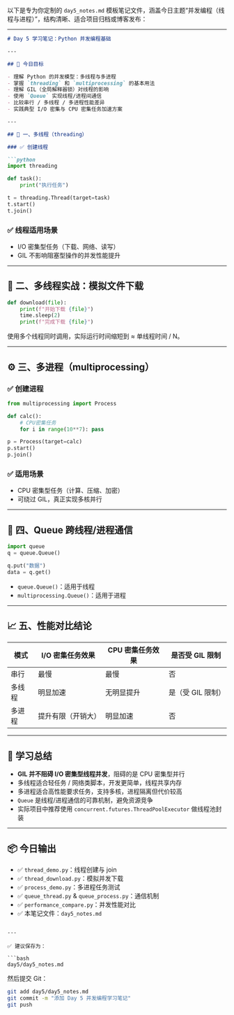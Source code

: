 以下是专为你定制的 `day5_notes.md` 模板笔记文件，涵盖今日主题“并发编程（线程与进程）”，结构清晰、适合项目归档或博客发布：

---

````markdown
# Day 5 学习笔记：Python 并发编程基础

---

## 🎯 今日目标

- 理解 Python 的并发模型：多线程与多进程
- 掌握 `threading` 和 `multiprocessing` 的基本用法
- 理解 GIL（全局解释器锁）对线程的影响
- 使用 `Queue` 实现线程/进程间通信
- 比较串行 / 多线程 / 多进程性能差异
- 实践典型 I/O 密集与 CPU 密集任务加速方案

---

## 🧵 一、多线程（threading）

### ✅ 创建线程

```python
import threading

def task():
    print("执行任务")

t = threading.Thread(target=task)
t.start()
t.join()
````

### ✅ 线程适用场景

* I/O 密集型任务（下载、网络、读写）
* GIL 不影响阻塞型操作的并发性能提升

---

## 🔁 二、多线程实战：模拟文件下载

```python
def download(file):
    print(f"开始下载 {file}")
    time.sleep(2)
    print(f"完成下载 {file}")
```

使用多个线程同时调用，实际运行时间缩短到 ≈ 单线程时间 / N。

---

## ⚙️ 三、多进程（multiprocessing）

### ✅ 创建进程

```python
from multiprocessing import Process

def calc():
    # CPU密集任务
    for i in range(10**7): pass

p = Process(target=calc)
p.start()
p.join()
```

### ✅ 适用场景

* CPU 密集型任务（计算、压缩、加密）
* 可绕过 GIL，真正实现多核并行

---

## 🧳 四、Queue 跨线程/进程通信

```python
import queue
q = queue.Queue()

q.put("数据")
data = q.get()
```

* `queue.Queue()`：适用于线程
* `multiprocessing.Queue()`：适用于进程

---

## 📈 五、性能对比结论

| 模式  | I/O 密集任务效果 | CPU 密集任务效果 | 是否受 GIL 限制  |
| --- | ---------- | ---------- | ----------- |
| 串行  | 最慢         | 最慢         | 否           |
| 多线程 | 明显加速       | 无明显提升      | 是（受 GIL 限制） |
| 多进程 | 提升有限（开销大）  | 明显加速       | 否           |

---

## 🧠 学习总结

* **GIL 并不阻碍 I/O 密集型线程并发**，阻碍的是 CPU 密集型并行
* 多线程适合轻任务 / 网络类脚本，开发更简单，线程共享内存
* 多进程适合高性能要求任务，支持多核，进程隔离但代价较高
* `Queue` 是线程/进程通信的可靠机制，避免资源竞争
* 实际项目中推荐使用 `concurrent.futures.ThreadPoolExecutor` 做线程池封装

---

## 📦 今日输出

* ✅ `thread_demo.py`：线程创建与 join
* ✅ `thread_download.py`：模拟并发下载
* ✅ `process_demo.py`：多进程任务测试
* ✅ `queue_thread.py` & `queue_process.py`：通信机制
* ✅ `performance_compare.py`：并发性能对比
* ✅ 本笔记文件：`day5_notes.md`

````

---

✅ 建议保存为：

```bash
day5/day5_notes.md
````

然后提交 Git：

```bash
git add day5/day5_notes.md
git commit -m "添加 Day 5 并发编程学习笔记"
git push
```